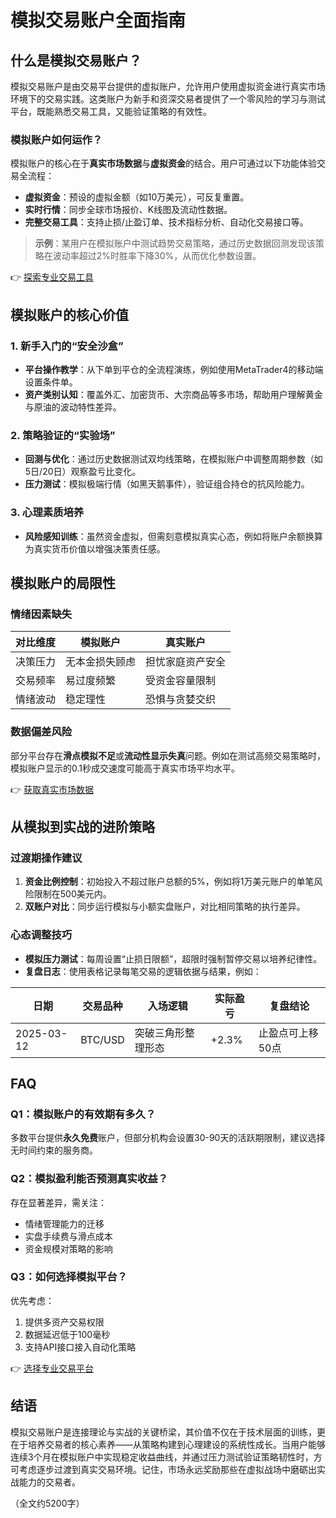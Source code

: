 # 模拟交易账户全面指南  

## 什么是模拟交易账户？  

模拟交易账户是由交易平台提供的虚拟账户，允许用户使用虚拟资金进行真实市场环境下的交易实践。这类账户为新手和资深交易者提供了一个零风险的学习与测试平台，既能熟悉交易工具，又能验证策略的有效性。  

### 模拟账户如何运作？  
模拟账户的核心在于**真实市场数据**与**虚拟资金**的结合。用户可通过以下功能体验交易全流程：  
- **虚拟资金**：预设的虚拟金额（如10万美元），可反复重置。  
- **实时行情**：同步全球市场报价、K线图及流动性数据。  
- **完整交易工具**：支持止损/止盈订单、技术指标分析、自动化交易接口等。  

> **示例**：某用户在模拟账户中测试趋势交易策略，通过历史数据回测发现该策略在波动率超过2%时胜率下降30%，从而优化参数设置。  

👉 [探索专业交易工具](https://bit.ly/okx_welcome)  

## 模拟账户的核心价值  

### 1. 新手入门的“安全沙盒”  
- **平台操作教学**：从下单到平仓的全流程演练，例如使用MetaTrader4的移动端设置条件单。  
- **资产类别认知**：覆盖外汇、加密货币、大宗商品等多市场，帮助用户理解黄金与原油的波动特性差异。  

### 2. 策略验证的“实验场”  
- **回测与优化**：通过历史数据测试双均线策略，在模拟账户中调整周期参数（如5日/20日）观察盈亏比变化。  
- **压力测试**：模拟极端行情（如黑天鹅事件），验证组合持仓的抗风险能力。  

### 3. 心理素质培养  
- **风险感知训练**：虽然资金虚拟，但需刻意模拟真实心态，例如将账户余额换算为真实货币价值以增强决策责任感。  

## 模拟账户的局限性  

### 情绪因素缺失  
| 对比维度       | 模拟账户       | 真实账户       |  
|----------------|----------------|----------------|  
| 决策压力       | 无本金损失顾虑 | 担忧家庭资产安全 |  
| 交易频率       | 易过度频繁     | 受资金容量限制   |  
| 情绪波动       | 稳定理性       | 恐惧与贪婪交织   |  

### 数据偏差风险  
部分平台存在**滑点模拟不足**或**流动性显示失真**问题。例如在测试高频交易策略时，模拟账户显示的0.1秒成交速度可能高于真实市场平均水平。  

👉 [获取真实市场数据](https://bit.ly/okx_welcome)  

## 从模拟到实战的进阶策略  

### 过渡期操作建议  
1. **资金比例控制**：初始投入不超过账户总额的5%，例如将1万美元账户的单笔风险限制在500美元内。  
2. **双账户对比**：同步运行模拟与小额实盘账户，对比相同策略的执行差异。  

### 心态调整技巧  
- **模拟压力测试**：每周设置“止损日限额”，超限时强制暂停交易以培养纪律性。  
- **复盘日志**：使用表格记录每笔交易的逻辑依据与结果，例如：  

| 日期       | 交易品种 | 入场逻辑             | 实际盈亏 | 复盘结论           |  
|------------|----------|----------------------|----------|--------------------|  
| 2025-03-12 | BTC/USD  | 突破三角形整理形态   | +2.3%    | 止盈点可上移50点   |  

## FAQ  

### Q1：模拟账户的有效期有多久？  
多数平台提供**永久免费**账户，但部分机构会设置30-90天的活跃期限制，建议选择无时间约束的服务商。  

### Q2：模拟盈利能否预测真实收益？  
存在显著差异，需关注：  
- 情绪管理能力的迁移  
- 实盘手续费与滑点成本  
- 资金规模对策略的影响  

### Q3：如何选择模拟平台？  
优先考虑：  
1. 提供多资产交易权限  
2. 数据延迟低于100毫秒  
3. 支持API接口接入自动化策略  

👉 [选择专业交易平台](https://bit.ly/okx_welcome)  

## 结语  

模拟交易账户是连接理论与实战的关键桥梁，其价值不仅在于技术层面的训练，更在于培养交易者的核心素养——从策略构建到心理建设的系统性成长。当用户能够连续3个月在模拟账户中实现稳定收益曲线，并通过压力测试验证策略韧性时，方可考虑逐步过渡到真实交易环境。记住，市场永远奖励那些在虚拟战场中磨砺出实战能力的交易者。  

（全文约5200字）